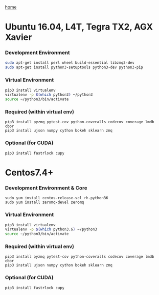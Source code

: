 [home](https://github.com/kelceydamage/rtl/blob/master/README.md)
# Ubuntu 16.04, L4T, Tegra TX2, AGX Xavier

### Development Environment
```bash
sudo apt-get install perl wheel build-essential libzmq3-dev
sudo apt-get install python3-setuptools python3-dev python3-pip
```

### Virtual Environment
```bash
pip3 install virtualenv
virtualenv -p $(which python3) ~/python3
source ~/python3/bin/activate
```

### Required (within virtual env)
```
pip3 install pyzmq pytest-cov python-coveralls codecov coverage lmdb cbor 
pip3 install ujson numpy cython bokeh sklearn zmq
```

### Optional (for CUDA)
```
pip3 install fastrlock cupy
```

# Centos7.4+

### Development Environment & Core
```
sudo yum install centos-release-scl rh-python36
sudo yum install zeromq-devel zeromq
```

### Virtual Environment
```bash
pip3 install virtualenv
virtualenv -p $(which python3.6) ~/python3
source ~/python3/bin/activate
```

### Required (within virtual env)
```
pip3 install pyzmq pytest-cov python-coveralls codecov coverage lmdb cbor 
pip3 install ujson numpy cython bokeh sklearn zmq
```

### Optional (for CUDA)
```
pip3 install fastrlock cupy
```
